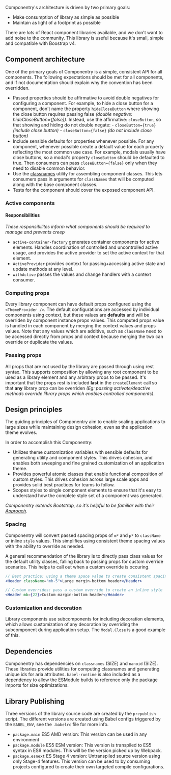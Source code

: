 Componentry's architecture is driven by two primary goals:

- Make consumption of library as simple as possible
- Maintain as light of a footprint as possible

There are _lots_ of React component libraries available, and we don't want to
add noise to the community. This library is useful because it's small, simple
and compatible with Boostrap v4.

## Component architecture

One of the primary goals of Componentry is a simple, consistent API for all
components. The following expectations should be met for all components, and if
not documentation should explain why the convention has been overridden.

- Passed properties should be affirmative to avoid double negatives for
  configuring a component. For example, to hide a close button for a component,
  don't name the property `hideCloseButton` where showing the close button
  requires passing false _(double negative: hideCloseButton={false})_. Instead,
  use the affirmative: `closeButton`, so that showing and hiding do not double
  negate: - `closeButton={true}` _(include close button)_ -
  `closeButton={false}` _(do not include close button)_
- Include sensible defaults for properties whenever possible. For any component,
  whenever possible create a default value for each property reflecting the most
  common use case. For example, modals usually have close buttons, so a modal's
  property `closeButton` should be defaulted to true. Then consumers can pass
  `closeButton={false}` only when they need to disable common behavior.
- Use the [classnames](https://github.com/JedWatson/classnames) utility for
  assembling component classes. This lets consumers pass in arguments for
  `classNames` that will be computed along with the base component classes.
- Tests for the component should cover the exposed component API.

### Active components

#### Responsibilities

_These responsibilites inform what components should be required to manage and
prevents creep_

- `active-container-factory` generates container components for active elements.
  Handles coordination of controlled and uncontrolled active usage, and provides
  the active provider to set the active context for that element.
- `ActiveProvider` provides context for passing+accessing active state and
  update methods at any level.
- `withActive` passes the values and change handlers with a context consumer.

### Computing props

Every library component can have default props configured using the
`<ThemeProvider />`. The default configurations are accessed by individual
components using context, but these values are **defaults** and will be
overriden by component instance props values. This computed props value is
handled in each component by merging the context values and props values. Note
that any values which are additive, such as `className` need to be accessed
directly from props and context because merging the two can override or
duplicate the values.

### Passing props

All props that are not used by the library are passed through using rest syntax.
This supports composition by allowing any root component to be used as a library
element and any arbitrary props to be passed. It's important that the props rest
is included **last** in the `createElement` call so that **any** library prop
can be overriden _(Eg: passing activate/deactive methods override library props
which enables controlled components)_.

## Design principles

<p className="lead">
  The guiding principles of Componentry aim to enable scaling applications
  to large sizes while maintaining design cohesion, even as the application
  theme evolves.
</p>

In order to accomplish this Componentry:

- Utilizes theme customization variables with sensible defaults for generating
  utility and component styles. This drives cohesion, and enables both sweeping
  and fine grained customization of an application theme.
- Provides powerful atomic classes that enable functional composition of custom
  styles. This drives cohesion across large scale apps and provides solid best
  practices for teams to follow.
- Scopes styles to single component elements to ensure that it's easy to
  understand how the complete style set of a component was generated.

_Componentry extends Bootstrap, so it's helpful to be familiar with their
[Approach][]._

### Spacing

Componentry will convert passed spacing props of `m*` and `p*` to `className` or inline `style`
values. This simplifies using consistent theme spacing values with the ability to override
as needed.

A general recommendation of the library is to directly pass class values for the
default utility classes, falling back to passing props for custom override
scenarios. This helps to call out when a custom override is occuring.

```jsx
// Best practice: using a theme space value to create consistent spacing
<Header className="mb-5">Large margin-bottom header</Header>

// Custom overrides: pass a custom override to create an inline style
<Header mb={22}>Custom margin-bottom header</Header>
```

### Customization and decoration

Library components use subcomponents for including decoration elements, which
allows customization of any decoration by overriding the subcomponent during
application setup. The `Modal.Close` is a good example of this.

## Dependencies

Componentry has dependencies on `classnames` (SIZE) and `nanoid` (SIZE). These
libraries provide utilities for computing classnames and generating unique ids
for aria attributes. `babel-runtime` is also included as a dependency to allow
the ESModule builds to reference only the package imports for size
optimizations.

## Library Publishing

Three versions of the library source code are created by the `prepublish`
script. The different versions are created using Babel configs triggered by the
`BABEL_ENV`, see the `.babelrc` file for more info.

- `package.main` ES5 AMD version: This version can be used in any environment
- `package.module` ES5 ESM version: This version is transpiled to ES5 syntax in
  ES6 modules. This will be the version picked up by Webpack.
- `package.esnext` ES Stage 4 version: Untranspiled source version using only
  Stage-4 features. This version can be used to by consuming projects configured
  to create their own targeted compile configurations.

<!-- Link -->

[approach]: https://getbootstrap.com/docs/4.0/extend/approach/
